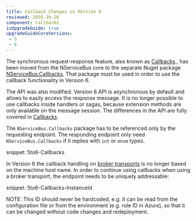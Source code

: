 ```yaml
---
title: Callback Changes in Version 6
reviewed: 2016-10-26
component: Callbacks
isUpgradeGuide: true
upgradeGuideCoreVersions:
 - 5
 - 6
---
```


The synchronous request-response feature, also known as [Callbacks](/nservicebus/messaging/callbacks.md)., has been moved from the NServiceBus core to the separate Nuget package [NServiceBus.Callbacks](https://www.nuget.org/packages/NServiceBus.Callbacks/). That package must be used in order to use the callback functionality in Version 6.

The API was also modified. Version 6 API is asynchronous by default and allows to easily access the response message. It is no longer possible to use callbacks inside handlers or sagas, because extension methods are only available on the message session. The differences in the API are fully covered in [Callbacks](/nservicebus/messaging/callbacks.md).

The `NServiceBus.Callbacks` package has to be referenced only by the requesting endpoint. The responding endpoint only need `NServiceBus.Callbacks` if it replies  with `int` or `enum` types.

snippet: 5to6-Callbacks

In Version 6 the callback handling on [broker transports](/nservicebus/transports/#types-of-transports-broker-transports) is no longer based on the machine host name. In order to continue using callbacks when using a broker transport, the endpoint needs to be uniquely addressable:

snippet: 5to6-Callbacks-InstanceId

NOTE: This ID should never be hardcoded, e.g. it can be read from the configuration file or from the environment (e.g. role ID in Azure), so that it can be changed without code changes and redeployment.